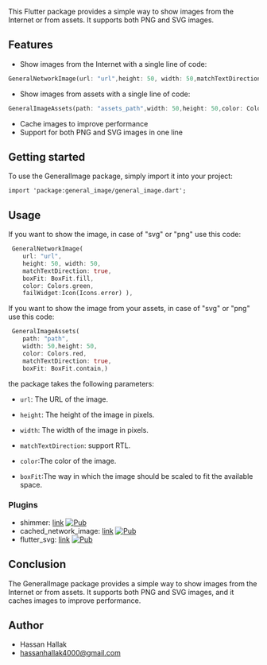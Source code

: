 <!--
This README describes the package. If you publish this package to pub.dev,
this README's contents appear on the landing page for your package.

For information about how to write a good package README, see the guide for
[writing package pages](https://dart.dev/guides/libraries/writing-package-pages).

For general information about developing packages, see the Dart guide for
[creating packages](https://dart.dev/guides/libraries/create-library-packages)
and the Flutter guide for
[developing packages and plugins](https://flutter.dev/developing-packages).
-->

This Flutter package provides a simple way to show images from the Internet or from assets. It supports both PNG and SVG images.





## Features

- Show images from the Internet with a single line of code:

```dart
GeneralNetworkImage(url: "url",height: 50, width: 50,matchTextDirection: true,)   
```

- Show images from assets with a single line of code:

```dart
GeneralImageAssets(path: "assets_path",width: 50,height: 50,color: Colors.red,matchTextDirection: true,boxFit: BoxFit.contain,)
```

- Cache images to improve performance
- Support for both PNG and SVG images in one line 

## Getting started

To use the GeneralImage package, simply import it into your project:
```
import 'package:general_image/general_image.dart';
```

## Usage

If you want to show the image, in case of "svg" or "png" use this code:

```dart
 GeneralNetworkImage(
    url: "url",
    height: 50, width: 50,
    matchTextDirection: true,
    boxFit: BoxFit.fill,
    color: Colors.green,
    failWidget:Icon(Icons.error) ),
```

If you want to show the image from your assets, in case of "svg" or "png" use this code:
```dart
 GeneralImageAssets(
    path: "path",
    width: 50,height: 50,
    color: Colors.red,
    matchTextDirection: true,
    boxFit: BoxFit.contain,)
```

the package  takes the following parameters:
- `url`: The URL of the image.

- `height`: The height of the image in pixels.

- `width`: The width of the image in pixels.

- `matchTextDirection`: support RTL.

- `color`:The color of the image.

- `boxFit`:The way in which the image should be scaled to fit the available space.


### Plugins
- shimmer: [link](plugins/shimmer)
  [![Pub](https://img.shields.io/pub/v/shimmer.svg?label=dev&include_prereleases)](https://pub.dev/packages/shimmer)
- cached_network_image: [link](plugins/cached_network_image)
  [![Pub](https://img.shields.io/pub/v/cached_network_image.svg?label=dev&include_prereleases)](https://pub.dev/packages/cached_network_image)
- flutter_svg: [link](plugins/flutter_svg)
  [![Pub](https://img.shields.io/pub/v/flutter_svg.svg?label=dev&include_prereleases)](https://pub.dev/packages/flutter_svg)



## Conclusion


The GeneralImage package provides a simple way to show images from the Internet or from assets. It supports both PNG and SVG images, and it caches images to improve performance.

## Author
- Hassan Hallak
- hassanhallak4000@gmail.com